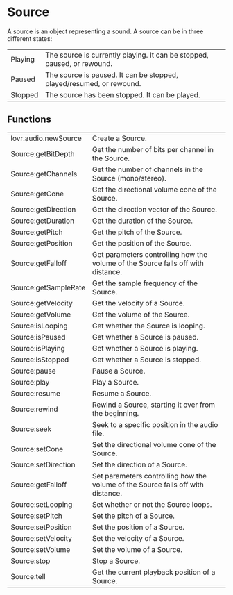 <!--
category: reference
-->

Source
===

A source is an object representing a sound.  A source can be in three different states:

<table>
<tr>
  <td>Playing</td>
  <td>The source is currently playing.  It can be stopped, paused, or rewound.</td>
</tr>

<tr>
  <td>Paused</td>
  <td>The source is paused.  It can be stopped, played/resumed, or rewound.</td>
</tr>

<tr>
  <td>Stopped</td>
  <td>The source has been stopped.  It can be played.</td>
</tr>
</table>

Functions
---

<table>
<tr>
  <td class="pre">lovr.audio.newSource</td>
  <td>Create a Source.</td>
</tr>

<tr>
  <td class="pre">Source:getBitDepth</td>
  <td>Get the number of bits per channel in the Source.</td>
</tr>

<tr>
  <td class="pre">Source:getChannels</td>
  <td>Get the number of channels in the Source (mono/stereo).</td>
</tr>

<tr>
  <td class="pre">Source:getCone</td>
  <td>Get the directional volume cone of the Source.</td>
</tr>

<tr>
  <td class="pre">Source:getDirection</td>
  <td>Get the direction vector of the Source.</td>
</tr>

<tr>
  <td class="pre">Source:getDuration</td>
  <td>Get the duration of the Source.</td>
</tr>

<tr>
  <td class="pre">Source:getPitch</td>
  <td>Get the pitch of the Source.</td>
</tr>

<tr>
  <td class="pre">Source:getPosition</td>
  <td>Get the position of the Source.</td>
</tr>

<tr>
  <td class="pre">Source:getFalloff</td>
  <td>Get parameters controlling how the volume of the Source falls off with distance.</td>
</tr>

<tr>
  <td class="pre">Source:getSampleRate</td>
  <td>Get the sample frequency of the Source.</td>
</tr>

<tr>
  <td class="pre">Source:getVelocity</td>
  <td>Get the velocity of a Source.</td>
</tr>

<tr>
  <td class="pre">Source:getVolume</td>
  <td>Get the volume of the Source.</td>
</tr>

<tr>
  <td class="pre">Source:isLooping</td>
  <td>Get whether the Source is looping.</td>
</tr>

<tr>
  <td class="pre">Source:isPaused</td>
  <td>Get whether a Source is paused.</td>
</tr>

<tr>
  <td class="pre">Source:isPlaying</td>
  <td>Get whether a Source is playing.</td>
</tr>

<tr>
  <td class="pre">Source:isStopped</td>
  <td>Get whether a Source is stopped.</td>
</tr>

<tr>
  <td class="pre">Source:pause</td>
  <td>Pause a Source.</td>
</tr>

<tr>
  <td class="pre">Source:play</td>
  <td>Play a Source.</td>
</tr>

<tr>
  <td class="pre">Source:resume</td>
  <td>Resume a Source.</td>
</tr>

<tr>
  <td class="pre">Source:rewind</td>
  <td>Rewind a Source, starting it over from the beginning.</td>
</tr>

<tr>
  <td class="pre">Source:seek</td>
  <td>Seek to a specific position in the audio file.</td>
</tr>

<tr>
  <td class="pre">Source:setCone</td>
  <td>Set the directional volume cone of the Source.</td>
</tr>

<tr>
  <td class="pre">Source:setDirection</td>
  <td>Set the direction of a Source.</td>
</tr>

<tr>
  <td class="pre">Source:getFalloff</td>
  <td>Set parameters controlling how the volume of the Source falls off with distance.</td>
</tr>

<tr>
  <td class="pre">Source:setLooping</td>
  <td>Set whether or not the Source loops.</td>
</tr>

<tr>
  <td class="pre">Source:setPitch</td>
  <td>Set the pitch of a Source.</td>
</tr>

<tr>
  <td class="pre">Source:setPosition</td>
  <td>Set the position of a Source.</td>
</tr>

<tr>
  <td class="pre">Source:setVelocity</td>
  <td>Set the velocity of a Source.</td>
</tr>

<tr>
  <td class="pre">Source:setVolume</td>
  <td>Set the volume of a Source.</td>
</tr>

<tr>
  <td class="pre">Source:stop</td>
  <td>Stop a Source.</td>
</tr>

<tr>
  <td class="pre">Source:tell</td>
  <td>Get the current playback position of a Source.</td>
</tr>
</table>
